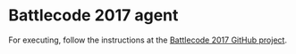 # Battlecode 2017 agent

For executing, follow the instructions at the [Battlecode 2017 GitHub project](https://github.com/benashford/battlecode-2017).